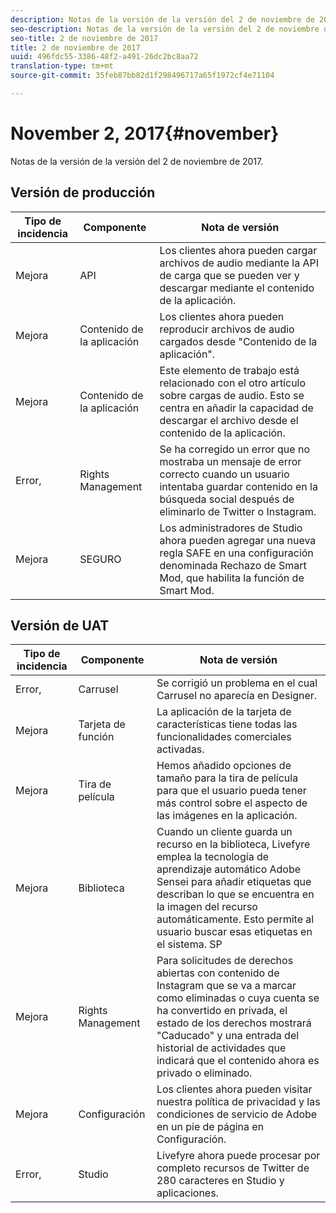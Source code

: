 ```yaml
---
description: Notas de la versión de la versión del 2 de noviembre de 2017.
seo-description: Notas de la versión de la versión del 2 de noviembre de 2017.
seo-title: 2 de noviembre de 2017
title: 2 de noviembre de 2017
uuid: 496fdc55-3386-48f2-a491-26dc2bc8aa72
translation-type: tm+mt
source-git-commit: 35feb87bb82d1f298496717a65f1972cf4e71104

---
```



# November 2, 2017{#november}

Notas de la versión de la versión del 2 de noviembre de 2017.

## Versión de producción

| **Tipo de incidencia** | **Componente** | **Nota de versión** |
|---|---|---|
| Mejora | API | Los clientes ahora pueden cargar archivos de audio mediante la API de carga que se pueden ver y descargar mediante el contenido de la aplicación. |
| Mejora | Contenido de la aplicación | Los clientes ahora pueden reproducir archivos de audio cargados desde "Contenido de la aplicación". |
| Mejora | Contenido de la aplicación | Este elemento de trabajo está relacionado con el otro artículo sobre cargas de audio. Esto se centra en añadir la capacidad de descargar el archivo desde el contenido de la aplicación. |
| Error, | Rights Management | Se ha corregido un error que no mostraba un mensaje de error correcto cuando un usuario intentaba guardar contenido en la búsqueda social después de eliminarlo de Twitter o Instagram. |
| Mejora | SEGURO | Los administradores de Studio ahora pueden agregar una nueva regla SAFE en una configuración denominada Rechazo de Smart Mod, que habilita la función de Smart Mod. |

## Versión de UAT

| **Tipo de incidencia** | **Componente** | **Nota de versión** |
|---|---|---|
| Error, | Carrusel | Se corrigió un problema en el cual Carrusel no aparecía en Designer. |
| Mejora | Tarjeta de función | La aplicación de la tarjeta de características tiene todas las funcionalidades comerciales activadas. |
| Mejora | Tira de película | Hemos añadido opciones de tamaño para la tira de película para que el usuario pueda tener más control sobre el aspecto de las imágenes en la aplicación. |
| Mejora | Biblioteca | Cuando un cliente guarda un recurso en la biblioteca, Livefyre emplea la tecnología de aprendizaje automático Adobe Sensei para añadir etiquetas que describan lo que se encuentra en la imagen del recurso automáticamente. Esto permite al usuario buscar esas etiquetas en el sistema. SP |
| Mejora | Rights Management | Para solicitudes de derechos abiertas con contenido de Instagram que se va a marcar como eliminadas o cuya cuenta se ha convertido en privada, el estado de los derechos mostrará "Caducado" y una entrada del historial de actividades que indicará que el contenido ahora es privado o eliminado. |
| Mejora | Configuración | Los clientes ahora pueden visitar nuestra política de privacidad y las condiciones de servicio de Adobe en un pie de página en Configuración. |
| Error, | Studio | Livefyre ahora puede procesar por completo recursos de Twitter de 280 caracteres en Studio y aplicaciones. |

